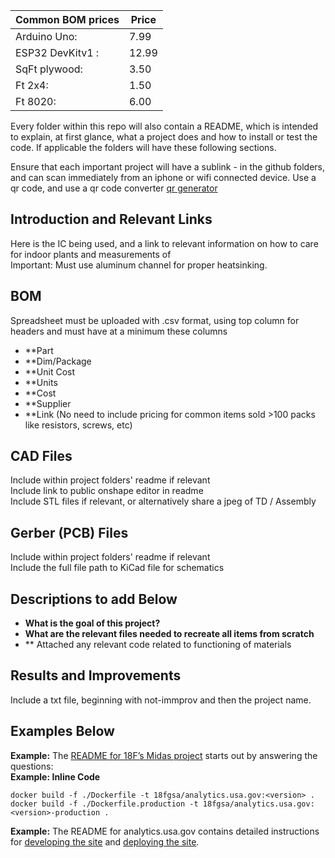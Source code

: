 
| Common BOM prices | Price |
| --- | --- |
| Arduino Uno: | 7.99 | 
| ESP32 DevKitv1 : | 12.99 |
| SqFt plywood: | 3.50 |
| Ft 2x4:| 1.50 |
| Ft 8020:| 6.00 |

Every folder within this repo will also contain a README, which is intended to explain, at first glance, what a project does and how to install or test the code. If applicable the folders will have these following sections. 

Ensure that each important project will have a sublink - in the github folders, and can scan immediately from an iphone or wifi connected device.
Use a qr code, and use a qr code converter [qr generator](https://www.qr-code-generator.com/)

## Introduction and Relevant Links
Here is the IC being used, and a link to relevant information on how to care for indoor plants and measurements of 
<br> Important: Must use aluminum channel for proper heatsinking. 


## BOM
Spreadsheet must be uploaded with .csv format, using top column for headers and must have at a minimum these columns
* **Part
* **Dim/Package
* **Unit Cost
* **Units
* **Cost
* **Supplier
* **Link
(No need to include pricing for common items sold >100 packs like resistors, screws, etc)

## CAD Files
Include within project folders' readme if relevant
<br> Include link to public onshape editor in readme
<br> Include STL files if relevant, or alternatively share a jpeg of TD / Assembly

## Gerber (PCB) Files
Include within project folders' readme if relevant
<br> Include the full file path to KiCad file for schematics

## Descriptions to add Below
* **What is the goal of this project?**  
* **What are the relevant files needed to recreate all items from scratch**
* ** Attached any relevant code related to functioning of materials

## Results and Improvements
Include a txt file, beginning with not-immprov and then the project name. 

## Examples Below
**Example:** The [README for 18F’s Midas project](https://github.com/18f/midas) starts out by answering the questions:
<br> **Example: Inline Code** 
```shell
docker build -f ./Dockerfile -t 18fgsa/analytics.usa.gov:<version> .
docker build -f ./Dockerfile.production -t 18fgsa/analytics.usa.gov:<version>-production .
```
**Example:** The README for analytics.usa.gov contains detailed instructions for [developing the site](https://github.com/18f/analytics.usa.gov#setup) and [deploying the site](https://github.com/18f/analytics.usa.gov#deploying-to-staging-18f-specific).  
